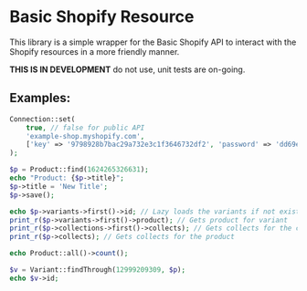 # Basic Shopify Resource

This library is a simple wrapper for the Basic Shopify API to interact with the Shopify resources in a more friendly manner.

**THIS IS IN DEVELOPMENT** do not use, unit tests are on-going.

## Examples:

```php
Connection::set(
    true, // false for public API
    'example-shop.myshopify.com',
    ['key' => '9798928b7bac29a732e3c1f3646732df2', 'password' => 'dd69e76588e9008b0b8ae1dd7a7b7b59']
);

$p = Product::find(1624265326631);
echo "Product: {$p->title}";
$p->title = 'New Title';
$p->save();

echo $p->variants->first()->id; // Lazy loads the variants if not existing
print_r($p->variants->first()->product); // Gets product for variant
print_r($p->collections->first()->collects); // Gets collects for the collection
print_r($p->collects); // Gets collects for the product

echo Product::all()->count();

$v = Variant::findThrough(12999209309, $p);
echo $v->id;
```
